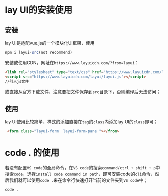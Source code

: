 # lay UI的安装使用

## 安装

lay UI是适配vue.js的一个模块化UI框架，使用

~~~js
npm i layui-src(not recommend)
~~~

安装或使用CDN，网址在`https://www.layuicdn.com/?from=layui`：

~~~html
<link rel="stylesheet" type="text/css" href="https://www.layuicdn.com/layui/css/layui.css">//引入css样式文件
<script src="https://www.layuicdn.com/layui/layui.js"></script>
//引入js文件
~~~

或直接从官方下载文件，注意要把文件保存到`src`目录下，否则编译后无法访问；

## 使用

lay UI使用比较简单，样式的添加直接在`tag`的`class`内添加lay UI的`class`即可；

~~~html
 <form class="layui-form  layui-form-pane "></from>
~~~



# code . 的使用

若没有配置`VS code`的全局命令，在`VS code`的搜索`command/ctrl + shift + p`中搜索`code`，选择`install code command in path`，即可安装code的`cli`命令，然后我们就可以使用`code .`来在命令行快速打开当前的文件夹到`VS code`中；

~~~js
code .
~~~

